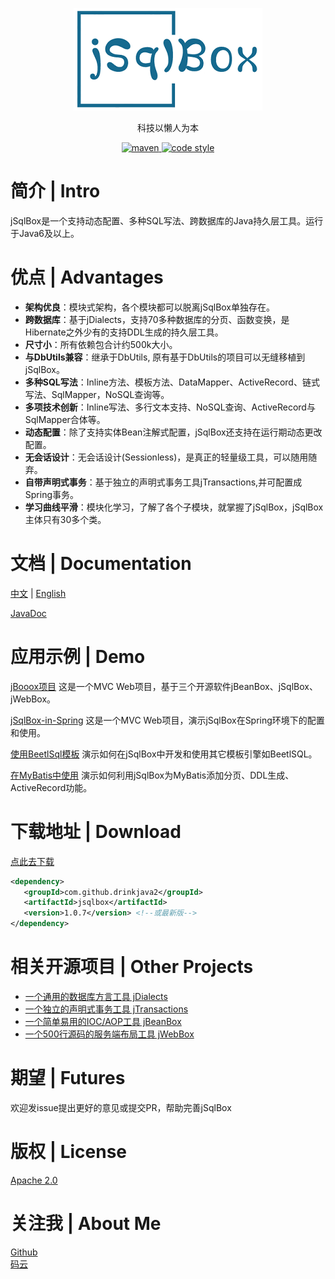 ﻿<p align="center">
  <a href="https://github.com/drinkjava2/jSqlBox">
   <img alt="jsqlbox-logo" src="jsqlbox-logo.png">
  </a>
</p>

<p align="center">
  科技以懒人为本 
</p>

<p align="center">
  <a href="http://search.maven.org/#search%7Cga%7C1%7Cg%3A%22com.github.drinkjava2%22%20AND%20a%3A%22jsqlbox%22">
    <img alt="maven" src="https://img.shields.io/maven-central/v/com.github.drinkjava2/jsqlbox.svg?style=flat-square">
  </a>

  <a href="https://www.apache.org/licenses/LICENSE-2.0">
    <img alt="code style" src="https://img.shields.io/badge/license-Apache%202-4EB1BA.svg?style=flat-square">
  </a>
</p>

# 简介 | Intro

jSqlBox是一个支持动态配置、多种SQL写法、跨数据库的Java持久层工具。运行于Java6及以上。

# 优点 | Advantages

- **架构优良**：模块式架构，各个模块都可以脱离jSqlBox单独存在。
- **跨数据库**：基于jDialects，支持70多种数据库的分页、函数变换，是Hibernate之外少有的支持DDL生成的持久层工具。
- **尺寸小**：所有依赖包合计约500k大小。
- **与DbUtils兼容**：继承于DbUtils, 原有基于DbUtils的项目可以无缝移植到jSqlBox。
- **多种SQL写法**：Inline方法、模板方法、DataMapper、ActiveRecord、链式写法、SqlMapper，NoSQL查询等。
- **多项技术创新**：Inline写法、多行文本支持、NoSQL查询、ActiveRecord与SqlMapper合体等。
- **动态配置**：除了支持实体Bean注解式配置，jSqlBox还支持在运行期动态更改配置。
- **无会话设计**：无会话设计(Sessionless)，是真正的轻量级工具，可以随用随弃。
- **自带声明式事务**：基于独立的声明式事务工具jTransactions,并可配置成Spring事务。
- **学习曲线平滑**：模块化学习，了解了各个子模块，就掌握了jSqlBox，jSqlBox主体只有30多个类。

# 文档 | Documentation

[中文](../../wikis)  |  [English](https://github.com/drinkjava2/jSqlBox/wiki)

[JavaDoc](http://search.maven.org/#search%7Cga%7C1%7Ca%3A%22jsqlbox%22)

# 应用示例 | Demo

[jBooox项目](../../tree/master/demo/jbooox) 这是一个MVC Web项目，基于三个开源软件jBeanBox、jSqlBox、jWebBox。

[jSqlBox-in-Spring](../../tree/master/demo/jsqlbox-in-spring) 这是一个MVC Web项目，演示jSqlBox在Spring环境下的配置和使用。

[使用BeetlSql模板](../../tree/master/demo/jsqlbox-beetlsql) 演示如何在jSqlBox中开发和使用其它模板引擎如BeetlSQL。

[在MyBatis中使用](https://gitee.com/drinkjava2/jSqlBox/wikis/%E5%9C%A8MyBatis%E4%B8%AD%E4%BD%BF%E7%94%A8?parent=%E7%94%A8%E6%88%B7%E6%89%8B%E5%86%8C%2F%E6%BC%94%E7%A4%BA%E9%A1%B9%E7%9B%AE) 演示如何利用jSqlBox为MyBatis添加分页、DDL生成、ActiveRecord功能。

# 下载地址 | Download

[点此去下载](http://search.maven.org/#search%7Cga%7C1%7Ca%3A%22jsqlbox%22)

```xml
<dependency>
   <groupId>com.github.drinkjava2</groupId>
   <artifactId>jsqlbox</artifactId>
   <version>1.0.7</version> <!--或最新版-->
</dependency> 
```

# 相关开源项目 | Other Projects

- [一个通用的数据库方言工具 jDialects](https://gitee.com/drinkjava2/jDialects)
- [一个独立的声明式事务工具 jTransactions](https://gitee.com/drinkjava2/jTransactions)
- [一个简单易用的IOC/AOP工具 jBeanBox](https://gitee.com/drinkjava2/jBeanBox)
- [一个500行源码的服务端布局工具 jWebBox](https://gitee.com/drinkjava2/jWebBox)

# 期望 | Futures

欢迎发issue提出更好的意见或提交PR，帮助完善jSqlBox

# 版权 | License

[Apache 2.0](http://www.apache.org/licenses/LICENSE-2.0)

# 关注我 | About Me
[Github](https://github.com/drinkjava2)  
[码云](https://gitee.com/drinkjava2)  
